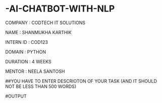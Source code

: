 # -AI-CHATBOT-WITH-NLP

COMPANY : CODTECH IT SOLUTIONS

NAME : SHANMUKHA KARTHIK

INTERN ID : COD123

DOMAIN : PYTHON

DURATION : 4 WEEKS

MENTOR : NEELA SANTOSH

##YOU HAVE TO ENTER DESCRIOTON OF YOUR TASK (AND IT SHOULD NOT BE LESS THAN 500 WORDS)

#OUTPUT

